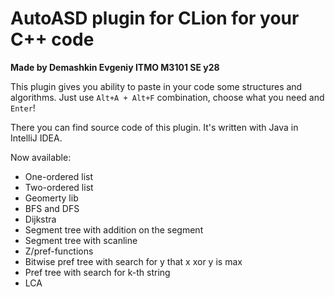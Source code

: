 # AutoASD plugin for CLion for your C++ code
**Made by Demashkin Evgeniy ITMO M3101 SE y28**

This plugin gives you ability to paste in your code some structures and algorithms. Just use ```Alt+A + Alt+F``` combination, choose what you need and ```Enter```!

There you can find source code of this plugin. It's written with Java in IntelliJ IDEA. 

Now available:
* One-ordered list
* Two-ordered list
* Geomerty lib
* BFS and DFS
* Dijkstra
* Segment tree with addition on the segment
* Segment tree with scanline
* Z/pref-functions
* Bitwise pref tree with search for y that x xor y is max
* Pref tree with search for k-th string
* LCA
